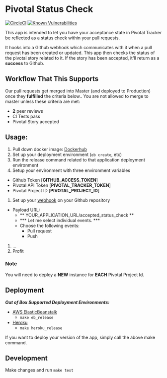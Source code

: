 # Pivotal Status Check

[![CircleCI](https://circleci.com/gh/xogroup/pivotal-status-check/tree/master.svg?style=svg)](https://circleci.com/gh/xogroup/pivotal-status-check/tree/master) [![Known Vulnerabilities](https://snyk.io/test/github/xogroup/pivotal-status-check/badge.svg)](https://snyk.io/test/github/xogroup/pivotal-status-check)

This app is intended to let you have your acceptance state in Pivotal Tracker be reflected as a status check within your pull requests.

It hooks into a Github webhook which communicates with it when a pull request has been created or updated. This app then checks the status of the pivotal story related to it. If the story has been accepted, it'll return as a **success** to Github.

## Workflow That This Supports

Our pull requests get merged into Master (and deployed to Production) once they **fulfilled** the criteria below.. You are not allowed to merge to master unless these criteria are met:

* **2** peer reviews
* CI Tests pass
* Pivotal Story accepted

## Usage:

1. Pull down docker image:  [Dockerhub](https://hub.docker.com/r/justneph/pivotal-status-check/)
1. Set up your deployment environment (```eb create```, etc)
1. Run the release command related to that application deployment environment
1. Setup your environment with three environment variables

  * Github Token [**GITHUB_ACCESS_TOKEN**]
  * Pivotal API Token [**PIVOTAL_TRACKER_TOKEN**]
  * Pivotal Project ID [**PIVOTAL_PROJECT_ID**]
1. Set up your [webhook](https://developer.github.com/webhooks/) on your Github repository
  * Payload URL:
    * **  YOUR_APPLICATION_URL/accepted_status_check **
    * *** Let me select individual events. ***
    * Choose the following events:
      * Pull request
      * Push
1. ...
1. Profit

### Note

You will need to deploy a **NEW** instance for **EACH** Pivotal Project Id.

## Deployment

***Out of Box Supported Deployment Environments:***
* [AWS ElasticBeanstalk](https://aws.amazon.com/elasticbeanstalk/)
  * ```make eb_release```
* [Heroku](http://www.heroku.com)
  * ```make heroku_release```

If you want to deploy your version of the app, simply call the above make command.

## Development

Make changes and run ```make test```

